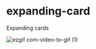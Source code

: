 # expanding-card
Expanding cards



![ezgif com-video-to-gif (1)](https://github.com/jgongala/expanding-card/assets/65823190/1994498a-9699-492c-a412-220b9cef987c)
